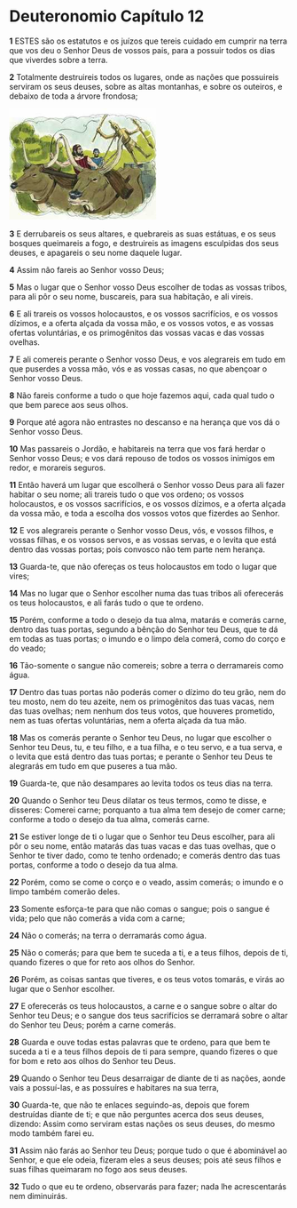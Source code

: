 # Deuteronomio Capítulo 12

**1** 	ESTES são os estatutos e os juízos que tereis cuidado em cumprir na terra que vos deu o Senhor Deus de vossos pais, para a possuir todos os dias que viverdes sobre a terra.

**2** 	Totalmente destruireis todos os lugares, onde as nações que possuireis serviram os seus deuses, sobre as altas montanhas, e sobre os outeiros, e debaixo de toda a árvore frondosa;

![](../Images/SweetPublishing/4-33-1.jpg) 

**3** 	E derrubareis os seus altares, e quebrareis as suas estátuas, e os seus bosques queimareis a fogo, e destruireis as imagens esculpidas dos seus deuses, e apagareis o seu nome daquele lugar.

**4** 	Assim não fareis ao Senhor vosso Deus;

**5** 	Mas o lugar que o Senhor vosso Deus escolher de todas as vossas tribos, para ali pôr o seu nome, buscareis, para sua habitação, e ali vireis.

**6** 	E ali trareis os vossos holocaustos, e os vossos sacrifícios, e os vossos dízimos, e a oferta alçada da vossa mão, e os vossos votos, e as vossas ofertas voluntárias, e os primogênitos das vossas vacas e das vossas ovelhas.

**7** 	E ali comereis perante o Senhor vosso Deus, e vos alegrareis em tudo em que puserdes a vossa mão, vós e as vossas casas, no que abençoar o Senhor vosso Deus.

**8** 	Não fareis conforme a tudo o que hoje fazemos aqui, cada qual tudo o que bem parece aos seus olhos.

**9** 	Porque até agora não entrastes no descanso e na herança que vos dá o Senhor vosso Deus.

**10** 	Mas passareis o Jordão, e habitareis na terra que vos fará herdar o Senhor vosso Deus; e vos dará repouso de todos os vossos inimigos em redor, e morareis seguros.

**11** 	Então haverá um lugar que escolherá o Senhor vosso Deus para ali fazer habitar o seu nome; ali trareis tudo o que vos ordeno; os vossos holocaustos, e os vossos sacrifícios, e os vossos dízimos, e a oferta alçada da vossa mão, e toda a escolha dos vossos votos que fizerdes ao Senhor.

**12** 	E vos alegrareis perante o Senhor vosso Deus, vós, e vossos filhos, e vossas filhas, e os vossos servos, e as vossas servas, e o levita que está dentro das vossas portas; pois convosco não tem parte nem herança.

**13** 	Guarda-te, que não ofereças os teus holocaustos em todo o lugar que vires;

**14** 	Mas no lugar que o Senhor escolher numa das tuas tribos ali oferecerás os teus holocaustos, e ali farás tudo o que te ordeno.

**15** 	Porém, conforme a todo o desejo da tua alma, matarás e comerás carne, dentro das tuas portas, segundo a bênção do Senhor teu Deus, que te dá em todas as tuas portas; o imundo e o limpo dela comerá, como do corço e do veado;

**16** 	Tão-somente o sangue não comereis; sobre a terra o derramareis como água.

**17** 	Dentro das tuas portas não poderás comer o dízimo do teu grão, nem do teu mosto, nem do teu azeite, nem os primogênitos das tuas vacas, nem das tuas ovelhas; nem nenhum dos teus votos, que houveres prometido, nem as tuas ofertas voluntárias, nem a oferta alçada da tua mão.

**18** 	Mas os comerás perante o Senhor teu Deus, no lugar que escolher o Senhor teu Deus, tu, e teu filho, e a tua filha, e o teu servo, e a tua serva, e o levita que está dentro das tuas portas; e perante o Senhor teu Deus te alegrarás em tudo em que puseres a tua mão.

**19** 	Guarda-te, que não desampares ao levita todos os teus dias na terra.

**20** 	Quando o Senhor teu Deus dilatar os teus termos, como te disse, e disseres: Comerei carne; porquanto a tua alma tem desejo de comer carne; conforme a todo o desejo da tua alma, comerás carne.

**21** 	Se estiver longe de ti o lugar que o Senhor teu Deus escolher, para ali pôr o seu nome, então matarás das tuas vacas e das tuas ovelhas, que o Senhor te tiver dado, como te tenho ordenado; e comerás dentro das tuas portas, conforme a todo o desejo da tua alma.

**22** 	Porém, como se come o corço e o veado, assim comerás; o imundo e o limpo também comerão deles.

**23** 	Somente esforça-te para que não comas o sangue; pois o sangue é vida; pelo que não comerás a vida com a carne;

**24** 	Não o comerás; na terra o derramarás como água.

**25** 	Não o comerás; para que bem te suceda a ti, e a teus filhos, depois de ti, quando fizeres o que for reto aos olhos do Senhor.

**26** 	Porém, as coisas santas que tiveres, e os teus votos tomarás, e virás ao lugar que o Senhor escolher.

**27** 	E oferecerás os teus holocaustos, a carne e o sangue sobre o altar do Senhor teu Deus; e o sangue dos teus sacrifícios se derramará sobre o altar do Senhor teu Deus; porém a carne comerás.

**28** 	Guarda e ouve todas estas palavras que te ordeno, para que bem te suceda a ti e a teus filhos depois de ti para sempre, quando fizeres o que for bom e reto aos olhos do Senhor teu Deus.

**29** 	Quando o Senhor teu Deus desarraigar de diante de ti as nações, aonde vais a possuí-las, e as possuíres e habitares na sua terra,

**30** 	Guarda-te, que não te enlaces seguindo-as, depois que forem destruídas diante de ti; e que não perguntes acerca dos seus deuses, dizendo: Assim como serviram estas nações os seus deuses, do mesmo modo também farei eu.

**31** 	Assim não farás ao Senhor teu Deus; porque tudo o que é abominável ao Senhor, e que ele odeia, fizeram eles a seus deuses; pois até seus filhos e suas filhas queimaram no fogo aos seus deuses.

**32** 	Tudo o que eu te ordeno, observarás para fazer; nada lhe acrescentarás nem diminuirás.

